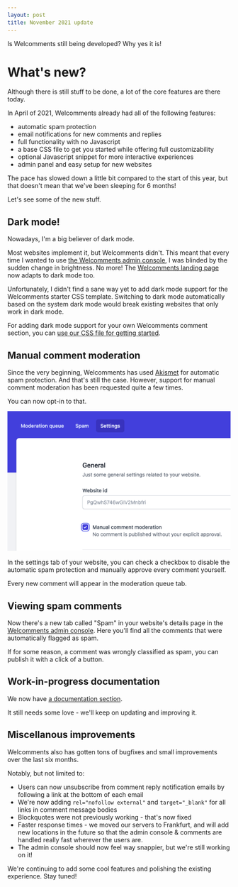 ```yaml
---
layout: post
title: November 2021 update
---
```


Is Welcomments still being developed?
Why yes it is!

<!-- more -->

# What's new?
Although there is still stuff to be done, a lot of the core features are there today.

In April of 2021, Welcomments already had all of the following features:
* automatic spam protection
* email notifications for new comments and replies
* full functionality with no Javascript
* a base CSS file to get you started while offering full customizability
* optional Javascript snippet for more interactive experiences
* admin panel and easy setup for new websites

The pace has slowed down a little bit compared to the start of this year, but that
doesn't mean that we've been sleeping for 6 months!

Let's see some of the new stuff.

## Dark mode!
Nowadays, I'm a big believer of dark mode.

Most websites implement it, but Welcomments didn't.
This meant that every time I wanted to use [the Welcomments admin console](https://app.welcomments.io), I was blinded by the sudden change in brightness.
No more!
The [Welcomments landing page](https://welcomments.io) now adapts to dark mode too.

Unfortunately, I didn't find a sane way yet to add dark mode support for the Welcomments starter CSS template.
Switching to dark mode automatically based on the system dark mode would break existing websites that only work in dark mode.

For adding dark mode support for your own Welcomments comment section, you can [use our CSS file for getting started](https://github.com/welcomments/website/blob/abfe51f2a00687d18238356de9990348ff257c09/css/site.css#L8-L37).

## Manual comment moderation
Since the very beginning, Welcomments has used [Akismet](https://akismet.com) for automatic spam protection. And that's still the case.
However, support for manual comment moderation has been requested quite a few times.

You can now opt-in to that.

![A screenshot of enabling manual comment moderation for Welcomments.](/img/manual-moderation.png)

In the settings tab of your website, you can check a checkbox to disable the automatic spam protection and manually approve every comment yourself.

Every new comment will appear in the moderation queue tab.

## Viewing spam comments
Now there's a new tab called "Spam" in your website's details page in the [Welcomments admin console](https://app.welcomments.io).
Here you'll find all the comments that were automatically flagged as spam.

If for some reason, a comment was wrongly classified as spam, you can publish it with a click of a button.


## Work-in-progress documentation
We now have [a documentation section](https://welcomments.io/docs).

It still needs some love - we'll keep on updating and improving it.

## Miscellanous improvements
Welcomments also has gotten tons of bugfixes and small improvements over the last six months.

Notably, but not limited to:

* Users can now unsubscribe from comment reply notification emails by following a link at the bottom of each email
* We're now adding `rel="nofollow external"` and `target="_blank"` for all links in comment message bodies
* Blockquotes were not previously working - that's now fixed
* Faster response times - we moved our servers to Frankfurt, and will add new locations in the future so that the admin console & comments are handled really fast wherever the users are.
* The admin console should now feel way snappier, but we're still working on it!

We're continuing to add some cool features and polishing the existing experience. Stay tuned!